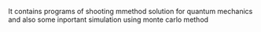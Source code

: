 It contains programs of shooting mmethod solution for quantum mechanics and also some inportant simulation using monte carlo method
